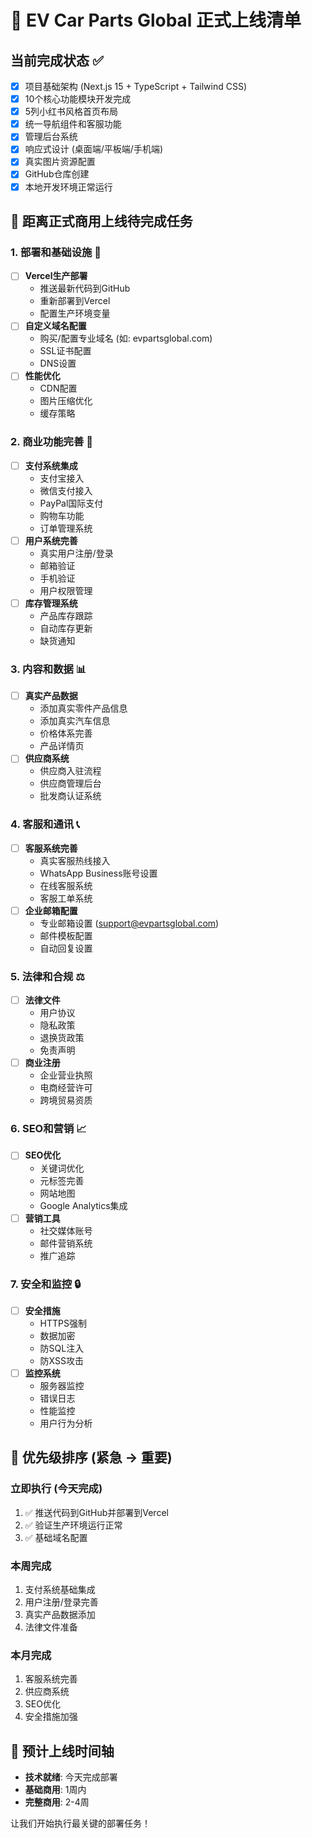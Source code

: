 # 🚀 EV Car Parts Global 正式上线清单

## 当前完成状态 ✅
- [x] 项目基础架构 (Next.js 15 + TypeScript + Tailwind CSS)
- [x] 10个核心功能模块开发完成
- [x] 5列小红书风格首页布局
- [x] 统一导航组件和客服功能
- [x] 管理后台系统
- [x] 响应式设计 (桌面端/平板端/手机端)
- [x] 真实图片资源配置
- [x] GitHub仓库创建
- [x] 本地开发环境正常运行

## 🎯 距离正式商用上线待完成任务

### 1. 部署和基础设施 🔧
- [ ] **Vercel生产部署**
  - 推送最新代码到GitHub
  - 重新部署到Vercel
  - 配置生产环境变量
- [ ] **自定义域名配置**
  - 购买/配置专业域名 (如: evpartsglobal.com)
  - SSL证书配置
  - DNS设置
- [ ] **性能优化**
  - CDN配置
  - 图片压缩优化
  - 缓存策略

### 2. 商业功能完善 💼
- [ ] **支付系统集成**
  - 支付宝接入
  - 微信支付接入
  - PayPal国际支付
  - 购物车功能
  - 订单管理系统
- [ ] **用户系统完善**
  - 真实用户注册/登录
  - 邮箱验证
  - 手机验证
  - 用户权限管理
- [ ] **库存管理系统**
  - 产品库存跟踪
  - 自动库存更新
  - 缺货通知

### 3. 内容和数据 📊
- [ ] **真实产品数据**
  - 添加真实零件产品信息
  - 添加真实汽车信息
  - 价格体系完善
  - 产品详情页
- [ ] **供应商系统**
  - 供应商入驻流程
  - 供应商管理后台
  - 批发商认证系统

### 4. 客服和通讯 📞
- [ ] **客服系统完善**
  - 真实客服热线接入
  - WhatsApp Business账号设置
  - 在线客服系统
  - 客服工单系统
- [ ] **企业邮箱配置**
  - 专业邮箱设置 (support@evpartsglobal.com)
  - 邮件模板配置
  - 自动回复设置

### 5. 法律和合规 ⚖️
- [ ] **法律文件**
  - 用户协议
  - 隐私政策
  - 退换货政策
  - 免责声明
- [ ] **商业注册**
  - 企业营业执照
  - 电商经营许可
  - 跨境贸易资质

### 6. SEO和营销 📈
- [ ] **SEO优化**
  - 关键词优化
  - 元标签完善
  - 网站地图
  - Google Analytics集成
- [ ] **营销工具**
  - 社交媒体账号
  - 邮件营销系统
  - 推广追踪

### 7. 安全和监控 🔒
- [ ] **安全措施**
  - HTTPS强制
  - 数据加密
  - 防SQL注入
  - 防XSS攻击
- [ ] **监控系统**
  - 服务器监控
  - 错误日志
  - 性能监控
  - 用户行为分析

## 🎯 优先级排序 (紧急 → 重要)

### 立即执行 (今天完成)
1. ✅ 推送代码到GitHub并部署到Vercel
2. ✅ 验证生产环境运行正常
3. ✅ 基础域名配置

### 本周完成
1. 支付系统基础集成
2. 用户注册/登录完善
3. 真实产品数据添加
4. 法律文件准备

### 本月完成
1. 客服系统完善
2. 供应商系统
3. SEO优化
4. 安全措施加强

## 📅 预计上线时间轴
- **技术就绪**: 今天完成部署
- **基础商用**: 1周内
- **完整商用**: 2-4周

让我们开始执行最关键的部署任务！